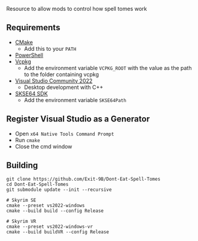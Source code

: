 Resource to allow mods to control how spell tomes work

## Requirements
* [CMake](https://cmake.org/)
	* Add this to your `PATH`
* [PowerShell](https://github.com/PowerShell/PowerShell/releases/latest)
* [Vcpkg](https://github.com/microsoft/vcpkg)
	* Add the environment variable `VCPKG_ROOT` with the value as the path to the folder containing vcpkg
* [Visual Studio Community 2022](https://visualstudio.microsoft.com/)
	* Desktop development with C++
* [SKSE64 SDK](https://skse.silverlock.org/)
	* Add the environment variable `SKSE64Path`

## Register Visual Studio as a Generator
* Open `x64 Native Tools Command Prompt`
* Run `cmake`
* Close the cmd window

## Building
```
git clone https://github.com/Exit-9B/Dont-Eat-Spell-Tomes
cd Dont-Eat-Spell-Tomes
git submodule update --init --recursive

# Skyrim SE
cmake --preset vs2022-windows
cmake --build build --config Release

# Skyrim VR
cmake --preset vs2022-windows-vr
cmake --build buildVR --config Release
```

